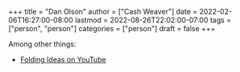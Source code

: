 +++
title = "Dan Olson"
author = ["Cash Weaver"]
date = 2022-02-06T16:27:00-08:00
lastmod = 2022-08-26T22:02:00-07:00
tags = ["person", "person"]
categories = ["person"]
draft = false
+++

Among other things:

-   [Folding Ideas on YouTube](https://www.youtube.com/channel/UCyNtlmLB73-7gtlBz00XOQQ)
